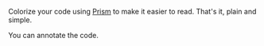 Colorize your code using [Prism](https://github.com/PrismJS/prism) to make it easier to read. That's it, plain and simple.

You can annotate the code.
